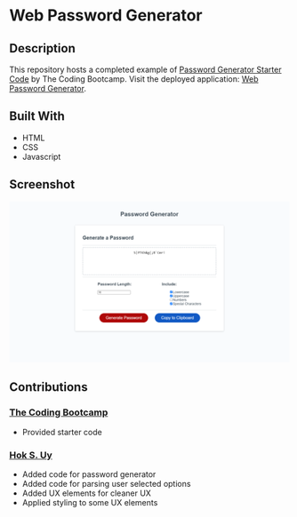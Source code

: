 # Web Password Generator
## Description
This repository hosts a completed example of [Password Generator Starter Code](https://github.com/coding-boot-camp/friendly-parakeet) by The Coding Bootcamp. Visit the deployed application: [Web Password Generator](https://hsengu.github.io/web-password-generator).
## Built With
- HTML
- CSS
- Javascript

## Screenshot
![Screenshot](./assets/Screenshots/001.png "Web Password Generator")
## Contributions
### [The Coding Bootcamp](https://github.com/coding-boot-camp/)
- Provided starter code

### [Hok S. Uy](https://github.com/hsengu/)
- Added code for password generator
- Added code for parsing user selected options
- Added UX elements for cleaner UX
- Applied styling to some UX elements
